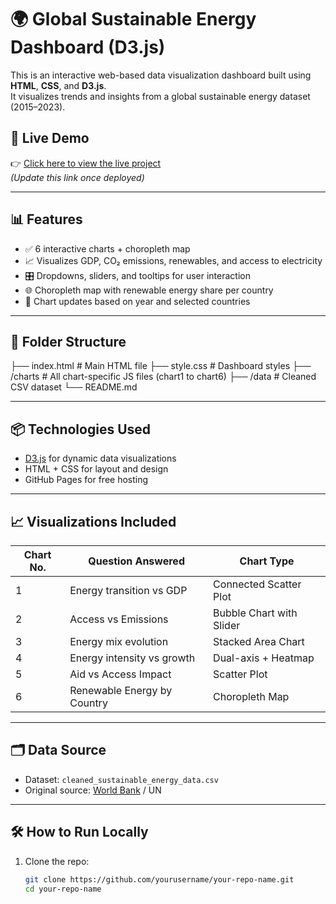 # 🌍 Global Sustainable Energy Dashboard (D3.js)

This is an interactive web-based data visualization dashboard built using **HTML**, **CSS**, and **D3.js**.  
It visualizes trends and insights from a global sustainable energy dataset (2015–2023).

## 🚀 Live Demo

👉 [Click here to view the live project](https://yourusername.github.io/your-repo-name/)  
_(Update this link once deployed)_

---

## 📊 Features

- ✅ 6 interactive charts + choropleth map
- 📈 Visualizes GDP, CO₂ emissions, renewables, and access to electricity
- 🎛️ Dropdowns, sliders, and tooltips for user interaction
- 🌐 Choropleth map with renewable energy share per country
- 🔄 Chart updates based on year and selected countries

---

## 📁 Folder Structure

├── index.html # Main HTML file
├── style.css # Dashboard styles
├── /charts # All chart-specific JS files (chart1 to chart6)
├── /data # Cleaned CSV dataset
└── README.md 



---

## 📦 Technologies Used

- [D3.js](https://d3js.org/) for dynamic data visualizations
- HTML + CSS for layout and design
- GitHub Pages for free hosting

---

## 📈 Visualizations Included

| Chart No. | Question Answered | Chart Type |
|-----------|-------------------|------------|
| 1         | Energy transition vs GDP | Connected Scatter Plot |
| 2         | Access vs Emissions | Bubble Chart with Slider |
| 3         | Energy mix evolution | Stacked Area Chart |
| 4         | Energy intensity vs growth | Dual-axis + Heatmap |
| 5         | Aid vs Access Impact | Scatter Plot |
| 6         | Renewable Energy by Country | Choropleth Map |

---

## 🗂️ Data Source

- Dataset: `cleaned_sustainable_energy_data.csv`
- Original source: [World Bank](https://data.worldbank.org) / UN

---

## 🛠️ How to Run Locally

1. Clone the repo:
   ```bash
   git clone https://github.com/yourusername/your-repo-name.git
   cd your-repo-name

